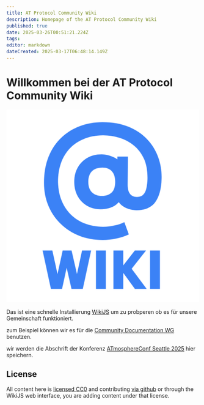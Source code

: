 ```yaml
---
title: AT Protocol Community Wiki
description: Homepage of the AT Protocol Community Wiki
published: true
date: 2025-03-26T00:51:21.224Z
tags: 
editor: markdown
dateCreated: 2025-03-17T06:48:14.149Z
---
```


# Willkommen bei der AT Protocol Community Wiki

![@wiki logo](/assets/atwiki512.png)

Das ist eine schnelle Installierung [WikiJS](/wikijs) um zu probperen ob es für unsere Gemeinschaft funktioniert.

zum Beispiel können wir es für die [Community Documentation WG](/working-groups/community-documentation/) benutzen.

wir werden die Abschrift der Konferenz [ATmosphereConf Seattle 2025](/atmosphereconf/seattle2025/)  hier speichern.

## License

All content here is [licensed CC0](https://github.com/ATProtocol-Community/atprotocommunitywiki?tab=CC0-1.0-1-ov-file#readme) and contributing [via github](https://github.com/ATProtocol-Community/atprotocommunitywiki) or through the WikiJS web interface, you are adding content under that license.